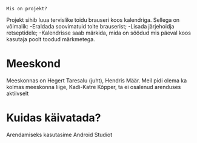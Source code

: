     Mis on projekt?
	
Projekt sihib luua tervislike toidu brauseri koos kalendriga. Sellega on võimalik:
-Eraldada soovimatuid toite brauserist;
-Lisada järjehoidja retseptidele;
-Kalendrisse saab märkida, mida on söödud mis päeval koos kasutaja poolt toodud märkmetega.

Meeskond
==================
Meeskonnas on Hegert Taresalu (juht), Hendris Määr.
Meil pidi olema ka kolmas meeskonna liige, Kadi-Katre Kõpper,
ta ei osalenud arenduses aktiivselt

Kuidas käivatada?
==================
Arendamiseks kasutasime Android Studiot